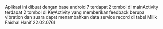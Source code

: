 Aplikasi ini dibuat dengan base android 7 
terdapat 2 tombol di mainActivity
terdapat 2 tombol di KeyActivity yang memberikan feedback berupa vibration dan suara 
dapat menambahkan data service record di tabel
Milik Faishal Hanif 22.02.0761
